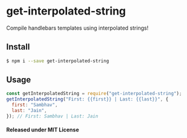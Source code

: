 # get-interpolated-string

Compile handlebars templates using interpolated strings!

## Install

```bash
$ npm i --save get-interpolated-string
```

## Usage

```js
const getInterpolatedString = require("get-interpolated-string");
getInterpolatedString("First: {{first}} | Last: {{last}}", {
  first: "Sambhav",
  last: "Jain",
}); // First: Sambhav | Last: Jain
```

#### Released under MIT License
